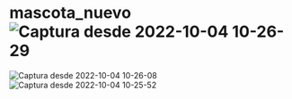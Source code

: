# mascota_nuevo![Captura desde 2022-10-04 10-26-29](https://user-images.githubusercontent.com/64582708/193862379-21e1b564-8a43-4fc5-b6d9-a7361c9b9cad.png)
![Captura desde 2022-10-04 10-26-08](https://user-images.githubusercontent.com/64582708/193862380-3de3e57a-c5e2-47c3-b979-aa0305ed4bc6.png)
![Captura desde 2022-10-04 10-25-52](https://user-images.githubusercontent.com/64582708/193862382-1039d776-cce5-47ba-9646-1319dfcc5b50.png)
